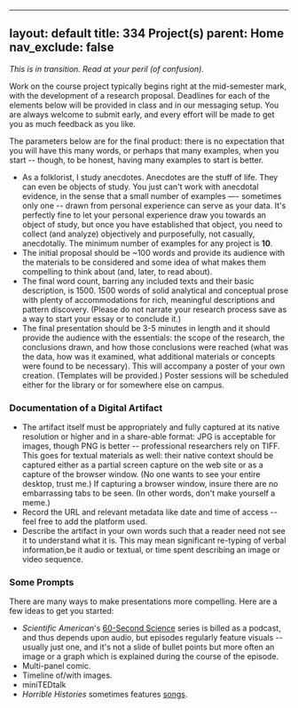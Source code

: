 
---
layout: default
title: 334 Project(s)
parent: Home
nav_exclude: false
---

*This is in transition. Read at your peril (of confusion).*

Work on the course project typically begins right at the mid-semester mark, with the development of a research proposal. Deadlines for each of the elements below will be provided in class and in our messaging setup. You are always welcome to submit early, and every effort will be made to get you as much feedback as you like. 

The parameters below are for the final product: there is no expectation that you will have this many words, or perhaps that many examples, when you start -- though, to be honest, having many examples to start is better.

* As a folklorist, I study anecdotes. Anecdotes are the stuff of life. They can even be objects of study. You just can't work with anecdotal evidence, in the sense that a small number of examples —- sometimes only one -- drawn from personal experience can serve as your data. It's perfectly fine to let your personal experience draw you towards an object of study, but once you have established that object, you need to collect (and analyze) objectively and purposefully, not casually, anecdotally. The minimum number of examples for any project is **10**.
* The initial proposal should be ~100 words and provide its audience with the materials to be considered and some idea of what makes them compelling to think about (and, later, to read about).
* The final word count, barring any included texts and their basic description, is 1500. 1500 words of solid analytical and conceptual prose with plenty of accommodations for rich, meaningful descriptions and pattern discovery. (Please do not narrate your research process save as a way to start your essay or to conclude it.)
* The final presentation should be 3-5 minutes in length and it should provide the audience with the essentials: the scope of the research, the conclusions drawn, and how those conclusions were reached (what was the data, how was it examined, what additional materials or concepts were found to be necessary). This will accompany a poster of your own creation. (Templates will be provided.) Poster sessions will be scheduled either for the library or for somewhere else on campus. 

### Documentation of a Digital Artifact

* The artifact itself must be appropriately and fully captured at its native resolution or higher and in a share-able format: JPG is acceptable for images, though PNG is better -- professional researchers rely on TIFF. This goes for textual materials as well: their native context should be captured either as a partial screen capture on the web site or as a capture of the browser window. (No one wants to see your entire desktop, trust me.) If capturing a browser window, insure there are no embarrassing tabs to be seen. (In other words, don't make yourself a meme.)
* Record the URL and relevant metadata like date and time of access -- feel free to add the platform used.
* Describe the artifact in your own words such that a reader need not see it to understand what it is. This may mean significant re-typing of verbal information,be it audio or textual, or time spent describing an image or video sequence.

### Some Prompts

There are many ways to make presentations more compelling. Here are a few ideas to get you started: 

* _Scientific American_'s [60-Second Science](https://www.scientificamerican.com/podcast/episode/old-art-offers-agriculture-info/) series is billed as a podcast, and thus depends upon audio, but episodes regularly feature visuals -- usually just one, and it's not a slide of bullet points but more often an image or a graph which is explained during the course of the episode.
* Multi-panel comic. 
* Timeline of/with images.
* miniTEDtalk
* _Horrible Histories_ sometimes features [songs](https://www.youtube.com/watch?v=tDy4oBa2jyM). 


